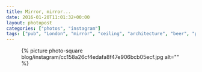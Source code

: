 ```yaml
---
title: Mirror, mirror...
date: 2016-01-20T11:01:32+00:00
layout: photopost
categories: ["photos", "instagram"]
tags: ["pub", "London", "mirror", "ceiling", "architecture", "beer", "people", "reflection"]
---
```


<figure class="photo photo--square">
  {% picture photo-square blog/instagram/cc158a26cf4edafa8f47e906bcb05ecf.jpg alt="" %}
</figure>


